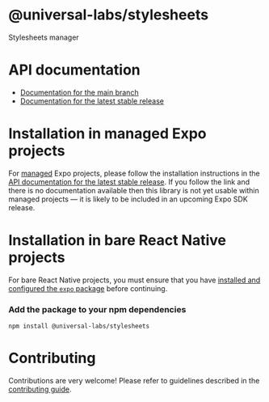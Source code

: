 # @universal-labs/stylesheets

Stylesheets manager

# API documentation

- [Documentation for the main branch](https://github.com/expo/expo/blob/main/docs/pages/versions/unversioned/sdk/@universal-labs/stylesheets.md)
- [Documentation for the latest stable release](https://docs.expo.dev/versions/latest/sdk/@universal-labs/stylesheets/)

# Installation in managed Expo projects

For [managed](https://docs.expo.dev/versions/latest/introduction/managed-vs-bare/) Expo projects, please follow the installation instructions in the [API documentation for the latest stable release](#api-documentation). If you follow the link and there is no documentation available then this library is not yet usable within managed projects &mdash; it is likely to be included in an upcoming Expo SDK release.

# Installation in bare React Native projects

For bare React Native projects, you must ensure that you have [installed and configured the `expo` package](https://docs.expo.dev/bare/installing-expo-modules/) before continuing.

### Add the package to your npm dependencies

```
npm install @universal-labs/stylesheets
```




# Contributing

Contributions are very welcome! Please refer to guidelines described in the [contributing guide]( https://github.com/expo/expo#contributing).
